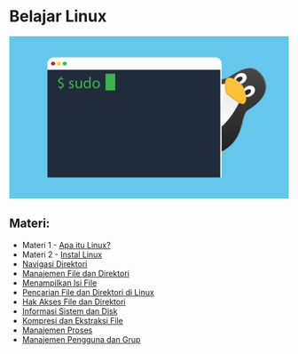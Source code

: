 # Belajar Linux

![](https://github.com/fixploit03/Belajar-Linux/blob/main/linux.jpg)

## Materi:

- Materi 1 - [Apa itu Linux?](https://github.com/fixploit03/Belajar-Linux/tree/main/Apa%20itu%20Linux)
- Materi 2 - [Instal Linux](https://github.com/fixploit03/Belajar-Linux/tree/main/Instal%20Linux)
- [Navigasi Direktori](https://github.com/fixploit03/Belajar-Linux/tree/main/Navigasi%20Direktori)
- [Manajemen File dan Direktori](https://github.com/fixploit03/Belajar-Linux/tree/main/Manajemen%20FIle%20dan%20Direktori)
- [Menampilkan Isi File](https://github.com/fixploit03/Belajar-Linux/tree/main/Menampilkan%20Isi%20FIle)
- [Pencarian File dan Direktori di Linux](https://github.com/fixploit03/Belajar-Linux/tree/main/Pencarian%20File%20dan%20Direktori%20di%20Linux)
- [Hak Akses File dan Direktori](https://github.com/fixploit03/Belajar-Linux/tree/main/Hak%20Akses%20File%20dan%20Direktori%20di%20Linux)
- [Informasi Sistem dan Disk](https://github.com/fixploit03/Belajar-Linux/tree/main/Informasi%20Sistem%20dan%20Disk)
- [Kompresi dan Ekstraksi File](https://github.com/fixploit03/Belajar-Linux/tree/main/Kompresi%20dan%20Ekstraksi%20File%20di%20Linux)
- [Manajemen Proses](https://github.com/fixploit03/Belajar-Linux/tree/main/Manajemen%20Proses%20di%20Linux)
- [Manajemen Pengguna dan Grup](https://github.com/fixploit03/Belajar-Linux/tree/main/Manajemen%20Pengguna%20dan%20Grup%20di%20Linux)
